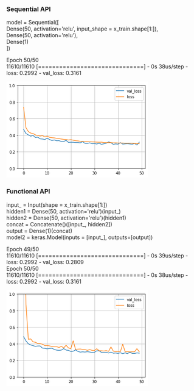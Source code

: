 ### Sequential API
model = Sequential([ \
        Dense(50, activation='relu', input_shape = x_train.shape[1:]), \
        Dense(50, activation='relu'), \
        Dense(1) \
        ])

Epoch 50/50 \
11610/11610 [==============================] - 0s 38us/step - loss: 0.2992 - val_loss: 0.3161

![](https://github.com/Lorenzo-Giardi/tf-keras/blob/master/2_California_Prices/fc_learning_curves.png)


### Functional API
input_ = Input(shape = x_train.shape[1:]) \
hidden1 = Dense(50, activation='relu')(input_) \
hidden2 = Dense(50, activation='relu')(hidden1) \
concat = Concatenate()([input_, hidden2]) \
output = Dense(1)(concat) \
model2 = keras.Model(inputs = [input_], outputs=[output])

Epoch 49/50 \
11610/11610 [==============================] - 0s 39us/step - loss: 0.2992 - val_loss: 0.2809 \
Epoch 50/50 \
11610/11610 [==============================] - 0s 38us/step - loss: 0.2992 - val_loss: 0.3161 

![](https://github.com/Lorenzo-Giardi/tf-keras/blob/master/2_California_Prices/wide%26deep_learning_curves.png)
